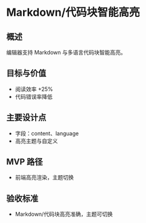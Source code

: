 # Markdown/代码块智能高亮

## 概述

编辑器支持 Markdown 与多语言代码块智能高亮。

## 目标与价值

- 阅读效率 +25%
- 代码错误率降低

## 主要设计点

- 字段：content、language
- 高亮主题与自定义

## MVP 路径

- 前端高亮渲染，主题切换

## 验收标准

- Markdown/代码块高亮准确，主题可切换
